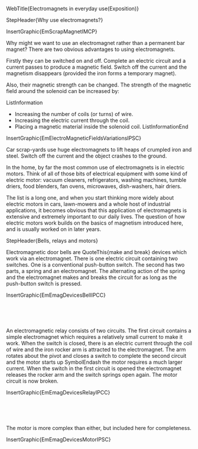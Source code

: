 WebTitle{Electromagnets in everyday use(Exposition)}

StepHeader{Why use electromagnets?}

InsertGraphic{EmScrapMagnetIMCP}

Why might we want to use an electromagnet rather than a permanent bar magnet? There are two obvious advantages to using electromagnets.

Firstly they can be switched on and off. Complete an electric circuit and a current passes to produce a magnetic field. Switch off the current and the magnetism disappears (provided the iron forms a temporary magnet).

Also, their magnetic strength can be changed. The strength of the magnetic field around the solenoid can be increased by:

ListInformation
- Increasing the number of coils (or turns) of wire.
- Increasing the electric current through the coil.
- Placing a magnetic material inside the solenoid coil.
ListInformationEnd

InsertGraphic{EmElectroMagneticFieldsVariationsIPSC}

Car scrap-yards use huge electromagnets to lift heaps of crumpled iron and steel. Switch off the current and the object crashes to the ground.

In the home, by far the most common use of electromagnets is in electric motors. Think of all of those bits of electrical equipment with some kind of electric motor: vacuum cleaners, refrigerators, washing machines, tumble driers, food blenders, fan ovens, microwaves, dish-washers, hair driers.

The list is a long one, and when you start thinking more widely about electric motors in cars, lawn-mowers and a whole host of industrial applications, it becomes obvious that this application of electromagnets is extensive and extremely important to our daily lives. The question of how electric motors work builds on the basics of magnetism introduced here, and is usually worked on in later years.

StepHeader{Bells, relays and motors}

Electromagnetic door bells are QuoteThis{make and break} devices which work via an electromagnet. There is one electric circuit containing two switches. One is a conventional push-button switch. The second has two parts, a spring and an electromagnet. The alternating action of the spring and the electromagnet makes and breaks the circuit for as long as the push-button switch is pressed.

InsertGraphic{EmEmagDevicesBellIPCC}

</BR>

</BR>

</BR>

An electromagnetic relay consists of two circuits. The first circuit contains a simple electromagnet which requires a relatively small current to make it work. When the switch is closed, there is an electric current through the coil of wire and the iron rocker arm is attracted to the electromagnet. The arm rotates about the pivot and closes a switch to complete the second circuit and the motor starts up SymbolEndash the motor requires a much larger current. When the switch in the first circuit is opened the electromagnet releases the rocker arm and the switch springs open again. The motor circuit is now broken.




InsertGraphic{EmEmagDevicesRelayIPCC}


</BR>

</BR>

</BR>

The motor is more complex than either, but included here for completeness.

InsertGraphic{EmEmagDevicesMotorIPSC}
